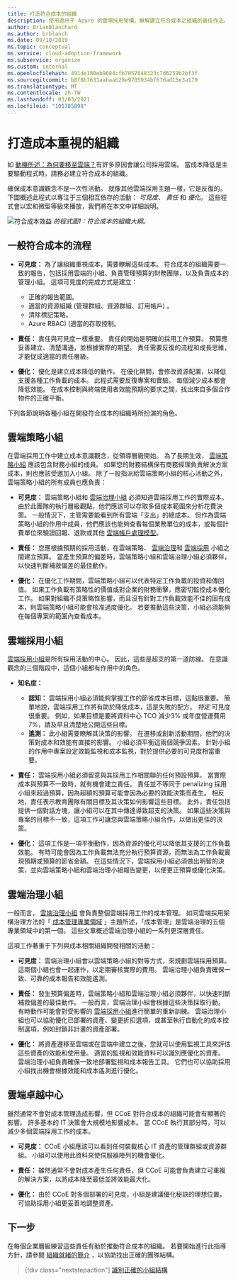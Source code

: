 ```yaml
---
title: 打造符合成本的組織
description: 使用適用于 Azure 的雲端採用架構，瞭解建立符合成本之組織的最佳作法。
author: BrianBlanchard
ms.author: brblanch
ms.date: 09/10/2019
ms.topic: conceptual
ms.service: cloud-adoption-framework
ms.subservice: organize
ms.custom: internal
ms.openlocfilehash: 491de180eb9684cfb7057048323c7d6259b2bf3f
ms.sourcegitcommit: b8f8b7631aabaab28e9705934bf67dad15e3a179
ms.translationtype: MT
ms.contentlocale: zh-TW
ms.lasthandoff: 03/03/2021
ms.locfileid: "101785898"
---
```

# <a name="build-a-cost-conscious-organization"></a>打造成本重視的組織

如 [動機所述：為何要移至雲端？](../strategy/motivations.md)有許多原因會讓公司採用雲端。 當成本降低是主要驅動程式時，請務必建立符合成本的組織。

確保成本意識觀念不是一次性活動。 就像其他雲端採用主題一樣，它是反復的。 下圖概述此程式以專注于三個相互依存的活動： *可見度*、 *責任* 和 *優化*。 這些程式會以宏和微型等級來播放，我們將在本文中詳細說明。

![符合成本效益 ](../_images/ready/cost-optimization-process.png)
 *的程式圖1：符合成本的組織大綱。*

## <a name="general-cost-conscious-processes"></a>一般符合成本的流程

- **可見度：** 為了讓組織重視成本，需要瞭解這些成本。 符合成本的組織需要一致的報告，包括採用雲端的小組、負責管理預算的財務團隊，以及負責成本的管理小組。 這項可見度的完成方式是建立：
  - 正確的報告範圍。
  - 適當的資源組織 (管理群組、資源群組、訂用帳戶) 。
  - 清除標記策略。
  - Azure RBAC)  (適當的存取控制。

- **責任：** 責任與可見度一樣重要。 責任的開始是明確的採用工作預算。 預算應妥善建立、清楚溝通，並根據實際的期望。 責任需要反復的流程和成長思維，才能促成適當的責任層級。

- **優化：** 優化是建立成本降低的動作。 在優化期間，會修改資源配置，以降低支援各種工作負載的成本。 此程式需要反復專案和實驗。 每個減少成本都會降低效能。 在成本控制與終端使用者效能預期的要求之間，找出來自多個合作物件的正確平衡。

下列各節說明各種小組在開發符合成本的組織時所扮演的角色。

## <a name="cloud-strategy-team"></a>雲端策略小組

在雲端採用工作中建立成本意識觀念，從領導層級開始。 為了長期生效， [雲端策略小組](./cloud-strategy.md) 應該包含財務小組的成員。 如果您的財務結構保有商務經理負責解決方案成本，則也應該受邀加入小組。 除了一般指派給雲端策略小組的核心活動之外，雲端策略小組的所有成員也應負責：

- **可見度：** 雲端策略小組和 [雲端治理小組](./cloud-governance.md) 必須知道雲端採用工作的實際成本。 由於此團隊的執行層級觀點，他們應該可以存取多個成本範圍來分析花費決策。 一般情況下，主管需要能看到所有雲端「支出」的總成本。 但作為雲端策略小組的作用中成員，他們應該也能夠查看每個業務單位的成本，或每個計費單位來驗證回報、退款或其他 [雲端帳戶處理模型](../strategy/cloud-accounting.md)。

- **責任：** 您應根據預期的採用活動，在雲端策略、 [雲端治理](./cloud-governance.md)和 [雲端採用](./cloud-adoption.md) 小組之間建立預算。 當產生預算的偏差時，雲端策略小組和雲端治理小組必須夥伴，以快速判斷補救偏差的最佳動作。

- **優化：** 在優化工作期間，雲端策略小組可以代表特定工作負載的投資和傳回值。 如果工作負載有策略性的價值或對企業的財務衝擊，應密切監控成本優化工作。 如果對組織不具策略性影響，而且沒有針對工作負載效能不佳的固有成本，則雲端策略小組可能會核准過度優化。 若要推動這些決策，小組必須能夠在每個專案的範圍內查看成本。

## <a name="cloud-adoption-team"></a>雲端採用小組

[雲端採用小組](./cloud-adoption.md)是所有採用活動的中心。 因此，這些是超支的第一道防線。 在意識觀念的三個階段中，這個小組都有作用中的角色。

- **知名度：**

  - **認知：** 雲端採用小組必須能夠掌握工作的節省成本目標，這點很重要。 簡單地說，雲端採用工作將有助於降低成本，這是失敗的配方。 *特定* 可見度很重要。 例如，如果目標是要將資料中心 TCO 減少3% 或年度營運費用7%，請及早且清楚地公開這些目標。
  - **遙測：** 此小組需要瞭解其決策的影響。 在遷移或創新活動期間，他們的決策對成本和效能有直接的影響。 小組必須平衡這兩個競爭因素。 針對小組的作用中專案設定效能監視和成本監視，對於提供必要的可見度相當重要。

- **責任：** 雲端採用小組必須留意與其採用工作相關聯的任何預設預算。 當實際成本與預算不一致時，就有機會建立責任。 責任並不等同于 penalizing 採用小組來超過預算，因為超額的預算可能會因為必要的效能決策而產生。 相反地，責任表示教育團隊有關目標及其決策如何影響這些目標。 此外，責任包括提供一個對話方塊，讓小組可以在其中傳達導致超支的決策。 如果這些決策與專案的目標不一致，這項工作可讓您與雲端策略小組合作，以做出更佳的決策。

- **優化：** 這項工作是一項平衡動作，因為資源的優化可以降低其支援的工作負載效能。 有時可能會因為工作負載無法充分執行預算資源，而無法為工作負載實現預期或預算的節省金額。 在這些情況下，雲端採用小組必須做出明智的決策，並向雲端策略小組和雲端治理小組報告變更，以便更正預算或優化決策。

## <a name="cloud-governance-team"></a>雲端治理小組

一般而言， [雲端治理小組](./cloud-governance.md) 會負責整個雲端採用工作的成本管理。 如同雲端採用架構治理方法的「 [成本管理專業領域](../govern/cost-management/index.md) 」主題所述，「成本管理」是雲端治理的五個專業領域中的第一個。 這些文章概述雲端治理小組的一系列更深層責任。

這項工作著重于下列與成本相關組織開發相關的活動：

- **可見度：** 雲端治理小組會以雲端策略小組的對等方式，來規劃雲端採用預算。 這兩個小組也會一起運作，以定期審核實際的費用。 雲端治理小組負責確保一致、可靠的成本報告和效能遙測。

- **責任：** 發生預算偏差時，雲端策略小組和雲端治理小組必須夥伴，以快速判斷補救偏差的最佳動作。 一般而言，雲端治理小組會根據這些決策採取行動。 有時動作可能會對受影響的 [雲端採用小組](./cloud-adoption.md)進行簡單的重新訓練。 雲端治理小組也可以協助優化已部署的資產、變更折扣選項，或甚至執行自動化的成本控制選項，例如封鎖非計畫的資產部署。

- **優化：** 將資產遷移至雲端或在雲端中建立之後，您就可以使用監視工具來評估這些資產的效能和使用量。 適當的監視和效能資料可以識別應優化的資產。 雲端治理小組負責確保一致地部署監視和成本報告工具。 它們也可以協助採用小組找出機會根據效能和成本遙測進行優化。

## <a name="cloud-center-of-excellence"></a>雲端卓越中心

雖然通常不會對成本管理造成影響，但 CCoE 對符合成本的組織可能會有顯著的影響。 許多基本的 IT 決策會大規模地影響成本。 當 CCoE 執行其部分時，可以減少多個雲端採用工作的成本。

- **可見度：** CCoE 小組應該可以看到任何裝載核心 IT 資產的管理群組或資源群組。 小組可以使用此資料來使伺服器陣列的機會優化。

- **責任：** 雖然通常不會對成本產生任何責任，但 CCoE 可能會負責建立可重複的解決方案，以將成本降至最低並將效能最大化。

- **優化：** 由於 CCoE 對多個部署的可見度，小組是建議優化秘訣的理想位置，可協助採用小組更妥善地調整資產。

## <a name="next-steps"></a>下一步

在每個企業層級練習這些責任有助於推動符合成本的組織。 若要開始進行此指導方針，請參閱 [組織就緒的簡介](./index.md) ，以協助找出正確的團隊結構。

> [!div class="nextstepaction"]
> [識別正確的小組結構](./index.md)
